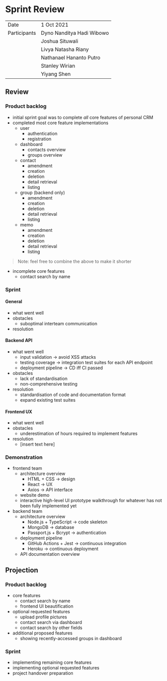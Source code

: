 # Sprint Review

|              |                           |
| :----------- | :------------------------ |
| Date         | 1 Oct 2021                |
| Participants | Dyno Nanditya Hadi Wibowo |
|              | Joshua Situwali           |
|              | Livya Natasha Riany       |
|              | Nathanael Hananto Putro   |
|              | Stanley Wirian            |
|              | Yiyang Shen               |

## Review

### Product backlog

- initial sprint goal was to complete *all* core features of personal CRM
- completed most core feature implementations
  - user
    - authentication
    - registration
  - dashboard
    - contacts overview
    - groups overview
  - contact
    - amendment
    - creation
    - deletion
    - detail retrieval
    - listing
  - group (backend only)
    - amendment
    - creation
    - deletion
    - detail retrieval
    - listing
  - memo
    - amendment
    - creation
    - deletion
    - detail retrieval
    - listing

> Note: feel free to combine the above to make it shorter

- incomplete core features
  - contact search by name

### Sprint

#### General

- what went well
- obstacles
  - suboptimal interteam communication
- resolution

#### Backend API

- what went well
  - input validation → avoid XSS attacks
  - testing coverage → integration test suites for each API endpoint
  - deployment pipeline → CD iff CI passed
- obstacles
  - lack of standardisation
  - non-comprehensive testing
- resolution
  - standardisation of code and documentation format
  - expand existing test suites

#### Frontend UX

- what went well
- obstacles
  - underestimation of hours required to implement features
- resolution
  - [insert text here]

### Demonstration

- frontend team
  - architecture overview
    - HTML + CSS → design
    - React → UX
    - Axios → API interface
  - website demo
  - interactive high-level UI prototype walkthrough for whatever has not been fully implemented yet
- backend team
  - architecture overview
    - Node.js + TypeScript → code skeleton
    - MongoDB → database
    - Passport.js + Bcrypt → authentication
  - deployment pipeline
    - GitHub Actions + Jest → continuous integration
    - Heroku → continuous deployment
  - API documentation overview

## Projection

### Product backlog

- core features
  - contact search by name
  - frontend UI beautification
- optional requested features
  - upload profile pictures
  - contact search via dashboard
  - contact search by other fields
- additional proposed features
  - showing recently-accessed groups in dashboard

### Sprint
- implementing remaining core features
- implementing optional requested features
- project handover preparation
